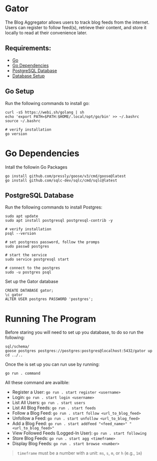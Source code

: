 # Gator

The Blog Aggregator allows users to track blog feeds from the internet. Users can register to follow feed(s), retrieve their content, and store it locally to read at their convenience later.

## Requirements:
- [Go](#go-setup)
- [Go Dependencies](#go-dependencies)
- [PostgreSQL Database](#postgresql-database)
- [Database Setup](#database-setup)

## Go Setup
Run the following commands to install go:
```
curl -sS https://webi.sh/golang | sh
echo 'export PATH=$PATH:$HOME/.local/opt/go/bin' >> ~/.bashrc
source ~/.bashrc

# verify installation
go version
```

# Go Dependencies
Intall the followin Go Packages
```
go install github.com/pressly/goose/v3/cmd/goose@latest
go install github.com/sqlc-dev/sqlc/cmd/sqlc@latest
```

## PostgreSQL Database
Run the following commands to install Postgres:
```
sudo apt update
sudo apt install postgresql postgresql-contrib -y

# verify installation
psql --version

# set postgress password, follow the promps
sudo passwd postgres

# start the service
sudo service postgresql start

# connect to the postgres
sudo -u postgres psql

```
Set up the Gator database
```
CREATE DATABASE gator;
\c gator
ALTER USER postgres PASSWORD 'postgres';

```

# Running The Program
Before staring you will need to set up you database, to do so run the following:
```
sql/schema/
goose postgres postgres://postgres:postgres@localhost:5432/gator up
cd ../..
```
Once the is set up you can run use by running:
```
go run . command
```
All these command are availble:

- Register a User: `go run . start register <username>`
- Login: `go run . start login <username>`
- List All Users: `go run . start users`
- List All Blog Feeds: `go run . start feeds`
- Follow a Blog Feed: `go run . start follow <url_to_blog_feed>`
- Unfollow a Feed: `go run . start unfollow <url_to_blog_feed>`
- Add a Blog Feed: `go run . start addfeed "<feed_name>" "<url_to_blog_feed>"`
- View Followed Feeds (Logged-In User): `go run . start following`
- Store Blog Feeds: `go run . start agg <timeframe>`
- Display Blog Feeds: `go run . start browse <number>`

> `timeframe` must be a number with a unit: `ms`, `s`, `m`, or `h` (e.g., `1m`)